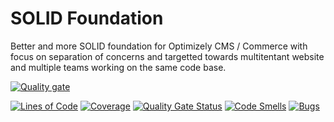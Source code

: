 # SOLID Foundation

Better and more SOLID foundation for Optimizely CMS / Commerce with focus on separation of concerns and targetted towards multitentant website and multiple teams working on the same code base.

[![Quality gate](https://sonarcloud.io/api/project_badges/quality_gate?project=pmertz_solid-foundation)](https://sonarcloud.io/summary/overall_code?id=pmertz_solid-foundation)

[![Lines of Code](https://sonarcloud.io/api/project_badges/measure?project=pmertz_solid-foundation&metric=ncloc)](https://sonarcloud.io/summary/overall_code?id=pmertz_solid-foundation)
[![Coverage](https://sonarcloud.io/api/project_badges/measure?project=pmertz_solid-foundation&metric=coverage)](https://sonarcloud.io/summary/overall_code?id=pmertz_solid-foundation)
[![Quality Gate Status](https://sonarcloud.io/api/project_badges/measure?project=pmertz_solid-foundation&metric=alert_status)](https://sonarcloud.io/summary/overall_code?id=pmertz_solid-foundation)
[![Code Smells](https://sonarcloud.io/api/project_badges/measure?project=pmertz_solid-foundation&metric=code_smells)](https://sonarcloud.io/summary/overall_code?id=pmertz_solid-foundation)
[![Bugs](https://sonarcloud.io/api/project_badges/measure?project=pmertz_solid-foundation&metric=bugs)](https://sonarcloud.io/summary/overall_code?id=pmertz_solid-foundation)